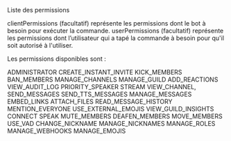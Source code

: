 Liste des permissions

clientPermissions (facultatif) représente les permissions dont le bot à besoin pour exécuter la commande.
userPermissions (facultatif) représente les permissions dont l’utilisateur qui a tapé la commande à besoin pour qu'il soit autorisé à l'utiliser.

Les permissions disponibles sont :

ADMINISTRATOR
CREATE_INSTANT_INVITE
KICK_MEMBERS
BAN_MEMBERS
MANAGE_CHANNELS
MANAGE_GUILD
ADD_REACTIONS
VIEW_AUDIT_LOG
PRIORITY_SPEAKER
STREAM
VIEW_CHANNEL,
SEND_MESSAGES
SEND_TTS_MESSAGES
MANAGE_MESSAGES
EMBED_LINKS
ATTACH_FILES
READ_MESSAGE_HISTORY
MENTION_EVERYONE
USE_EXTERNAL_EMOJIS
VIEW_GUILD_INSIGHTS
CONNECT
SPEAK
MUTE_MEMBERS
DEAFEN_MEMBERS
MOVE_MEMBERS
USE_VAD
CHANGE_NICKNAME
MANAGE_NICKNAMES
MANAGE_ROLES
MANAGE_WEBHOOKS
MANAGE_EMOJIS